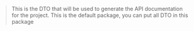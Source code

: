 > This is the DTO that will be used to generate the API documentation for the project. This is the default package, you can put all DTO in this package
> 